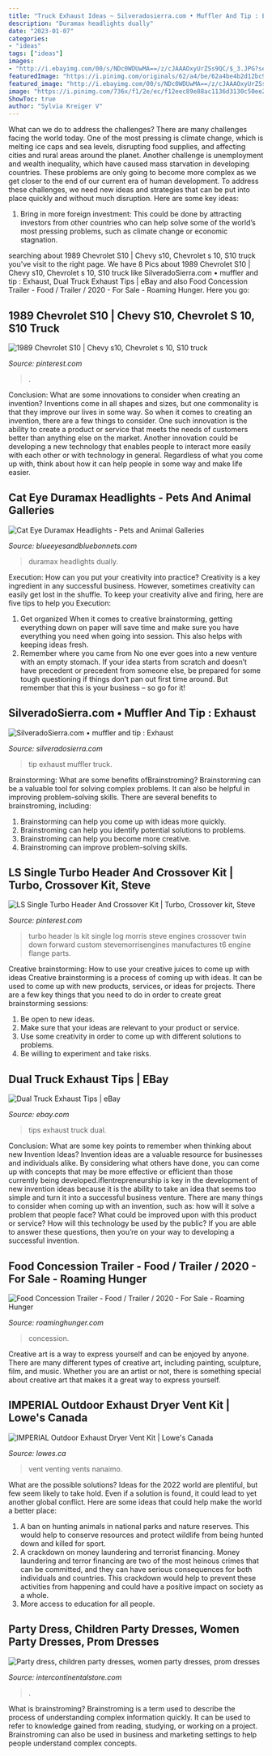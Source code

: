 ```yaml
---
title: "Truck Exhaust Ideas ~ Silveradosierra.com • Muffler And Tip : Exhaust"
description: "Duramax headlights dually"
date: "2023-01-07"
categories:
- "ideas"
tags: ["ideas"]
images:
- "http://i.ebayimg.com/00/s/NDc0WDUwMA==/z/cJAAAOxyUrZSs9QC/$_3.JPG?set_id=2"
featuredImage: "https://i.pinimg.com/originals/62/a4/be/62a4be4b2d12bc95bd5511d4cec63e6d.jpg"
featured_image: "http://i.ebayimg.com/00/s/NDc0WDUwMA==/z/cJAAAOxyUrZSs9QC/$_3.JPG?set_id=2"
image: "https://i.pinimg.com/736x/f1/2e/ec/f12eec89e88ac1136d3130c50ee2ede8.jpg"
ShowToc: true
author: "Sylvia Kreiger V"
---
```



What can we do to address the challenges?
There are many challenges facing the world today. One of the most pressing is climate change, which is melting ice caps and sea levels, disrupting food supplies, and affecting cities and rural areas around the planet. Another challenge is unemployment and wealth inequality, which have caused mass starvation in developing countries. 
These problems are only going to become more complex as we get closer to the end of our current era of human development. To address these challenges, we need new ideas and strategies that can be put into place quickly and without much disruption. Here are some key ideas: 

1) Bring in more foreign investment: This could be done by attracting investors from other countries who can help solve some of the world’s most pressing problems, such as climate change or economic stagnation.

	

		
searching about 1989 Chevrolet S10 | Chevy s10, Chevrolet s 10, S10 truck you've visit to the right page. We have 8 Pics about 1989 Chevrolet S10 | Chevy s10, Chevrolet s 10, S10 truck like SilveradoSierra.com • muffler and tip : Exhaust, Dual Truck Exhaust Tips | eBay and also Food Concession Trailer - Food / Trailer / 2020 - For Sale - Roaming Hunger. Here you go:
		
    
## 1989 Chevrolet S10 | Chevy S10, Chevrolet S 10, S10 Truck

<img loading=lazy src="https://i.pinimg.com/736x/f1/2e/ec/f12eec89e88ac1136d3130c50ee2ede8.jpg" onerror="this.onerror=null;this.src='https://tse2.mm.bing.net/th?id=OIP.liqYAMnAduUxFaSizZ12uwHaFj&amp;pid=15.1';" alt="1989 Chevrolet S10 | Chevy s10, Chevrolet s 10, S10 truck">

_Source: pinterest.com_

>. 

	

Conclusion: What are some innovations to consider when creating an invention?
Inventions come in all shapes and sizes, but one commonality is that they improve our lives in some way. So when it comes to creating an invention, there are a few things to consider. One such innovation is the ability to create a product or service that meets the needs of customers better than anything else on the market. Another innovation could be developing a new technology that enables people to interact more easily with each other or with technology in general. Regardless of what you come up with, think about how it can help people in some way and make life easier.

    
## Cat Eye Duramax Headlights - Pets And Animal Galleries

<img loading=lazy src="https://i.pinimg.com/originals/1b/86/fd/1b86fd070e851a0cc4fa207e5aa7c102.jpg" onerror="this.onerror=null;this.src='https://tse1.mm.bing.net/th?id=OIP.1-pKVQq6y2ibHuQAq9X-YAHaF1&amp;pid=15.1';" alt="Cat Eye Duramax Headlights - Pets and Animal Galleries">

_Source: blueeyesandbluebonnets.com_

>duramax headlights dually. 

	

Execution: How can you put your creativity into practice?
Creativity is a key ingredient in any successful business. However, sometimes creativity can easily get lost in the shuffle. To keep your creativity alive and firing, here are five tips to help you Execution:
1. Get organized
When it comes to creative brainstorming, getting everything down on paper will save time and make sure you have everything you need when going into session. This also helps with keeping ideas fresh.
2. Remember where you came from
No one ever goes into a new venture with an empty stomach. If your idea starts from scratch and doesn’t have precedent or precedent from someone else, be prepared for some tough questioning if things don’t pan out first time around. But remember that this is your business – so go for it!

    
## SilveradoSierra.com • Muffler And Tip : Exhaust

<img loading=lazy src="http://img.photobucket.com/albums/v690/redneck409/Truck/PICT8435.jpg" onerror="this.onerror=null;this.src='https://tse2.mm.bing.net/th?id=OIP.fk0f3AYTn8L7uXWzk0VJNQHaFj&amp;pid=15.1';" alt="SilveradoSierra.com • muffler and tip : Exhaust">

_Source: silveradosierra.com_

>tip exhaust muffler truck. 

	

Brainstorming: What are some benefits ofBrainstroming?
Brainstorming can be a valuable tool for solving complex problems. It can also be helpful in improving problem-solving skills. There are several benefits to brainstroming, including: 
1) Brainstorming can help you come up with ideas more quickly. 
2) Brainstroming can help you identify potential solutions to problems. 
3) Brainstroming can help you become more creative. 
4) Brainstroming can improve problem-solving skills.

    
## LS Single Turbo Header And Crossover Kit | Turbo, Crossover Kit, Steve

<img loading=lazy src="https://i.pinimg.com/originals/62/a4/be/62a4be4b2d12bc95bd5511d4cec63e6d.jpg" onerror="this.onerror=null;this.src='https://tse3.mm.bing.net/th?id=OIP.Uo6RlJ4tTU5dlOUVzLDZ7gHaEK&amp;pid=15.1';" alt="LS Single Turbo Header And Crossover Kit | Turbo, Crossover kit, Steve">

_Source: pinterest.com_

>turbo header ls kit single log morris steve engines crossover twin down forward custom stevemorrisengines manufactures t6 engine flange parts. 

	

Creative brainstorming: How to use your creative juices to come up with ideas
Creative brainstorming is a process of coming up with ideas. It can be used to come up with new products, services, or ideas for projects. There are a few key things that you need to do in order to create great brainstorming sessions:
1. Be open to new ideas.
2. Make sure that your ideas are relevant to your product or service.
3. Use some creativity in order to come up with different solutions to problems.
4. Be willing to experiment and take risks.

    
## Dual Truck Exhaust Tips | EBay

<img loading=lazy src="http://i.ebayimg.com/00/s/NDc0WDUwMA==/z/cJAAAOxyUrZSs9QC/$_3.JPG?set_id=2" onerror="this.onerror=null;this.src='https://tse4.mm.bing.net/th?id=OIP.c6_O8D_FvqTIc4VTynKHMgHaHB&amp;pid=15.1';" alt="Dual Truck Exhaust Tips | eBay">

_Source: ebay.com_

>tips exhaust truck dual. 

	

Conclusion: What are some key points to remember when thinking about new Invention Ideas?
Invention ideas are a valuable resource for businesses and individuals alike. By considering what others have done, you can come up with concepts that may be more effective or efficient than those currently being developed.iflentrepreneurship is key in the development of new invention ideas because it is the ability to take an idea that seems too simple and turn it into a successful business venture. There are many things to consider when coming up with an invention, such as: how will it solve a problem that people face? What could be improved upon with this product or service? How will this technology be used by the public? If you are able to answer these questions, then you’re on your way to developing a successful invention.

    
## Food Concession Trailer - Food / Trailer / 2020 - For Sale - Roaming Hunger

<img loading=lazy src="https://da8x37scfbe0j.cloudfront.net/x400/004cf67d-be63-40f1-88e6-466c7bb2959f.jpeg" onerror="this.onerror=null;this.src='https://tse1.mm.bing.net/th?id=OIP.Be-wLnuU99z0M3OGeyqZNgHaEG&amp;pid=15.1';" alt="Food Concession Trailer - Food / Trailer / 2020 - For Sale - Roaming Hunger">

_Source: roaminghunger.com_

>concession. 

	

Creative art is a way to express yourself and can be enjoyed by anyone. There are many different types of creative art, including painting, sculpture, film, and music. Whether you are an artist or not, there is something special about creative art that makes it a great way to express yourself.

    
## IMPERIAL Outdoor Exhaust Dryer Vent Kit | Lowe&#039;s Canada

<img loading=lazy src="https://da.lowes.ca/webassets/images/325782_10742974_m.jpg?1" onerror="this.onerror=null;this.src='https://tse3.mm.bing.net/th?id=OIP.1fAL_ZSXIb0Z_cEZ80tPpAAAAA&amp;pid=15.1';" alt="IMPERIAL Outdoor Exhaust Dryer Vent Kit | Lowe&#039;s Canada">

_Source: lowes.ca_

>vent venting vents nanaimo. 

	

What are the possible solutions?
Ideas for the 2022 world are plentiful, but few seem likely to take hold. Even if a solution is found, it could lead to yet another global conflict. Here are some ideas that could help make the world a better place: 
1. A ban on hunting animals in national parks and nature reserves. This would help to conserve resources and protect wildlife from being hunted down and killed for sport.
2. A crackdown on money laundering and terrorist financing. Money laundering and terror financing are two of the most heinous crimes that can be committed, and they can have serious consequences for both individuals and countries. This crackdown would help to prevent these activities from happening and could have a positive impact on society as a whole.
3. More access to education for all people.

    
## Party Dress, Children Party Dresses, Women Party Dresses, Prom Dresses

<img loading=lazy src="https://ae01.alicdn.com/kf/H7c3925e77a134ff5a3cf146e4b10c61fG.jpg" onerror="this.onerror=null;this.src='https://tse2.mm.bing.net/th?id=OIP.J8Givq_afg8jl3is2lP_UwHaHa&amp;pid=15.1';" alt="Party dress, children party dresses, women party dresses, prom dresses">

_Source: intercontinentalstore.com_

>. 

	

What is brainstroming?
Brainstroming is a term used to describe the process of understanding complex information quickly. It can be used to refer to knowledge gained from reading, studying, or working on a project. Brainstroming can also be used in business and marketing settings to help people understand complex concepts.

